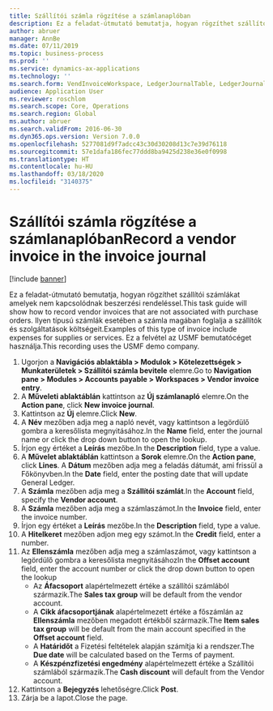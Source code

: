 ```yaml
---
title: Szállítói számla rögzítése a számlanaplóban
description: Ez a feladat-útmutató bemutatja, hogyan rögzíthet szállítói számlákat amelyek nem kapcsolódnak beszerzési rendeléssel.
author: abruer
manager: AnnBe
ms.date: 07/11/2019
ms.topic: business-process
ms.prod: ''
ms.service: dynamics-ax-applications
ms.technology: ''
ms.search.form: VendInvoiceWorkspace, LedgerJournalTable, LedgerJournalTransVendInvoice
audience: Application User
ms.reviewer: roschlom
ms.search.scope: Core, Operations
ms.search.region: Global
ms.author: abruer
ms.search.validFrom: 2016-06-30
ms.dyn365.ops.version: Version 7.0.0
ms.openlocfilehash: 5277081d9f7adcc43c30d30208d13c7e39d76118
ms.sourcegitcommit: 57e1dafa186fec77ddd8ba9425d238e36e0f0998
ms.translationtype: HT
ms.contentlocale: hu-HU
ms.lasthandoff: 03/18/2020
ms.locfileid: "3140375"
---
```

# <a name="record-a-vendor-invoice-in-the-invoice-journal"></a><span data-ttu-id="01df0-103">Szállítói számla rögzítése a számlanaplóban</span><span class="sxs-lookup"><span data-stu-id="01df0-103">Record a vendor invoice in the invoice journal</span></span>

[!include [banner](../../includes/banner.md)]

<span data-ttu-id="01df0-104">Ez a feladat-útmutató bemutatja, hogyan rögzíthet szállítói számlákat amelyek nem kapcsolódnak beszerzési rendeléssel.</span><span class="sxs-lookup"><span data-stu-id="01df0-104">This task guide will show how to record vendor invoices that are not associated with purchase orders.</span></span> <span data-ttu-id="01df0-105">Ilyen típusú számlák esetében a számla magában foglalja a szállítók és szolgáltatások költségeit.</span><span class="sxs-lookup"><span data-stu-id="01df0-105">Examples of this type of invoice include expenses for supplies or services.</span></span>  <span data-ttu-id="01df0-106">Ez a felvétel az USMF bemutatócéget használja.</span><span class="sxs-lookup"><span data-stu-id="01df0-106">This recording uses the USMF demo company.</span></span>

1. <span data-ttu-id="01df0-107">Ugorjon a **Navigációs ablaktábla > Modulok > Kötelezettségek > Munkaterületek > Szállítói számla bevitele** elemre.</span><span class="sxs-lookup"><span data-stu-id="01df0-107">Go to **Navigation pane > Modules > Accounts payable > Workspaces > Vendor invoice entry**.</span></span>
2. <span data-ttu-id="01df0-108">A **Műveleti ablaktáblán** kattintson az **Új számlanapló** elemre.</span><span class="sxs-lookup"><span data-stu-id="01df0-108">On the **Action pane**, click **New invoice journal**.</span></span>
3. <span data-ttu-id="01df0-109">Kattintson az **Új** elemre.</span><span class="sxs-lookup"><span data-stu-id="01df0-109">Click **New**.</span></span>
4. <span data-ttu-id="01df0-110">A **Név** mezőben adja meg a napló nevét, vagy kattintson a legördülő gombra a keresőlista megnyitásához.</span><span class="sxs-lookup"><span data-stu-id="01df0-110">In the **Name** field, enter the journal name or click the drop down button to open the lookup.</span></span>
5. <span data-ttu-id="01df0-111">Írjon egy értéket a **Leírás** mezőbe.</span><span class="sxs-lookup"><span data-stu-id="01df0-111">In the **Description** field, type a value.</span></span>
6. <span data-ttu-id="01df0-112">A **Művelet ablaktáblán** kattintson a **Sorok** elemre.</span><span class="sxs-lookup"><span data-stu-id="01df0-112">On the **Action pane**, click **Lines**.</span></span> <span data-ttu-id="01df0-113">A **Dátum** mezőben adja meg a feladás dátumát, ami frissül a Főkönyvben.</span><span class="sxs-lookup"><span data-stu-id="01df0-113">In the **Date** field, enter the posting date that will update General Ledger.</span></span>  
7. <span data-ttu-id="01df0-114">A **Számla** mezőben adja meg a **Szállítói számlát**.</span><span class="sxs-lookup"><span data-stu-id="01df0-114">In the **Account** field, specify the **Vendor account**.</span></span>
8. <span data-ttu-id="01df0-115">A **Számla** mezőben adja meg a számlaszámot.</span><span class="sxs-lookup"><span data-stu-id="01df0-115">In the **Invoice** field, enter the invoice number.</span></span>
9. <span data-ttu-id="01df0-116">Írjon egy értéket a **Leírás** mezőbe.</span><span class="sxs-lookup"><span data-stu-id="01df0-116">In the **Description** field, type a value.</span></span>
10. <span data-ttu-id="01df0-117">A **Hitelkeret** mezőben adjon meg egy számot.</span><span class="sxs-lookup"><span data-stu-id="01df0-117">In the **Credit** field, enter a number.</span></span>
11. <span data-ttu-id="01df0-118">Az **Ellenszámla** mezőben adja meg a számlaszámot, vagy kattintson a legördülő gombra a keresőlista megnyitásához</span><span class="sxs-lookup"><span data-stu-id="01df0-118">In the **Offset account** field, enter the account number or click the drop down button to open the lookup</span></span>
    * <span data-ttu-id="01df0-119">Az **Áfacsoport** alapértelmezett értéke a szállítói számlából származik.</span><span class="sxs-lookup"><span data-stu-id="01df0-119">The **Sales tax group** will be default from the vendor account.</span></span>  
    * <span data-ttu-id="01df0-120">A **Cikk áfacsoportjának** alapértelmezett értéke a főszámlán az **Ellenszámla** mezőben megadott értékből származik.</span><span class="sxs-lookup"><span data-stu-id="01df0-120">The **Item sales tax group** will be default from the main account specified in the **Offset account** field.</span></span>  
    * <span data-ttu-id="01df0-121">A **Határidőt** a Fizetési feltételek alapján számítja ki a rendszer.</span><span class="sxs-lookup"><span data-stu-id="01df0-121">The **Due date** will be calculated based on the Terms of payment.</span></span>  
    * <span data-ttu-id="01df0-122">A **Készpénzfizetési engedmény** alapértelmezett értéke a Szállítói számlából származik.</span><span class="sxs-lookup"><span data-stu-id="01df0-122">The **Cash discount** will default from the Vendor account.</span></span>  
12. <span data-ttu-id="01df0-123">Kattintson a **Bejegyzés** lehetőségre.</span><span class="sxs-lookup"><span data-stu-id="01df0-123">Click **Post**.</span></span>
13. <span data-ttu-id="01df0-124">Zárja be a lapot.</span><span class="sxs-lookup"><span data-stu-id="01df0-124">Close the page.</span></span>

